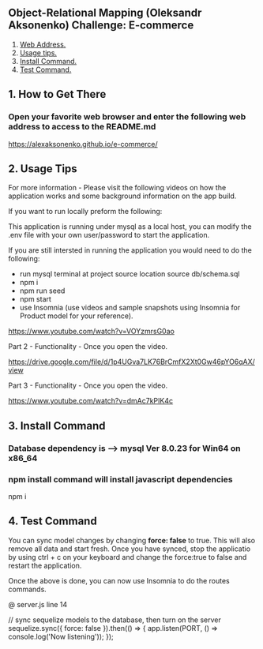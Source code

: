 ## Object-Relational Mapping (Oleksandr Aksonenko) Challenge: E-commerce 

1. [ Web Address. ](#web-address)
2. [ Usage tips. ](#usage)
3. [ Install Command. ](#commandInstall)
4. [ Test Command. ](#commandTest)


<a name="web-address"></a>
## 1. How to Get There

### Open your favorite web browser and enter the following web address to access to the README.md

  https://alexaksonenko.github.io/e-commerce/


<a name="usage"></a>
## 2. Usage Tips

For more information - Please visit the following videos on how the application works and some background information on the app build.

If you want to run locally preform the following:

This application is running under mysql as a local host, you can modify the .env file with your own user/password to start the application.

If you are still intersted in running the application you would need to do the following:
* run mysql terminal at project source location
  source db/schema.sql
* npm i
* npm run seed
* npm start
* use Insomnia (use videos and sample snapshots using Insomnia for Product model for your reference).

https://www.youtube.com/watch?v=VOYzmrsG0ao


Part 2 -  Functionality - Once you open the video.


https://drive.google.com/file/d/1p4UGva7LK76BrCmfX2Xt0Gw46pYO6qAX/view


Part 3 - Functionality - Once you open the video.

https://www.youtube.com/watch?v=dmAc7kPIK4c


<a name="commandInstall"></a>
## 3. Install Command

### Database dependency is --> mysql Ver 8.0.23 for Win64 on x86_64  
### npm install command will install javascript dependencies

npm i

<a name="commandTest"></a>
## 4. Test Command

You can sync model changes by changing **force: false** to true. This will also remove all data and start fresh.
Once you have synced, stop the applicatio by using ctrl + c on your keyboard and change the force:true to false and restart the application.

Once the above is done, you can now use Insomnia to do the routes commands.

@ server.js line 14

// sync sequelize models to the database, then turn on the server
sequelize.sync({ force: false }).then(() => {
  app.listen(PORT, () => console.log('Now listening'));
});




